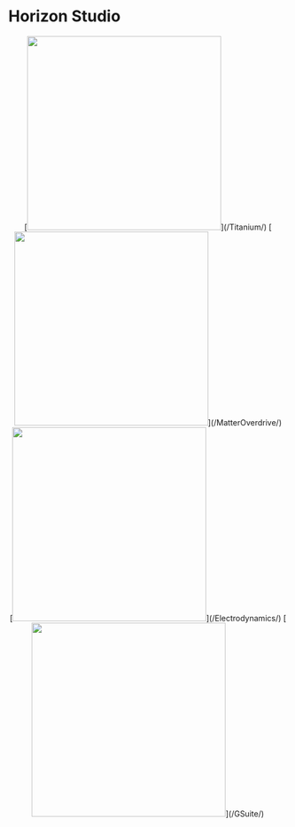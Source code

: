 # Horizon Studio

<center>
[<img src="https://github.com/HrznStudio/Documentation/raw/master/docs/Titanium/assets/TitaniumLogo.png" width="350">](/Titanium/)
[<img src="https://github.com/HrznStudio/Documentation/raw/master/docs/MatterOverdrive/assets/MatterOverdriveLogo.png" width="350">](/MatterOverdrive/)
</center>
<center>
[<img src="https://github.com/HrznStudio/Documentation/raw/master/docs/Electrodynamics/assets/EDXLogo.png" width="350">](/Electrodynamics/)
[<img src="https://github.com/HrznStudio/Documentation/raw/master/docs/GSuite/assets/GSuiteLogo.png" width="350">](/GSuite/)
</center>